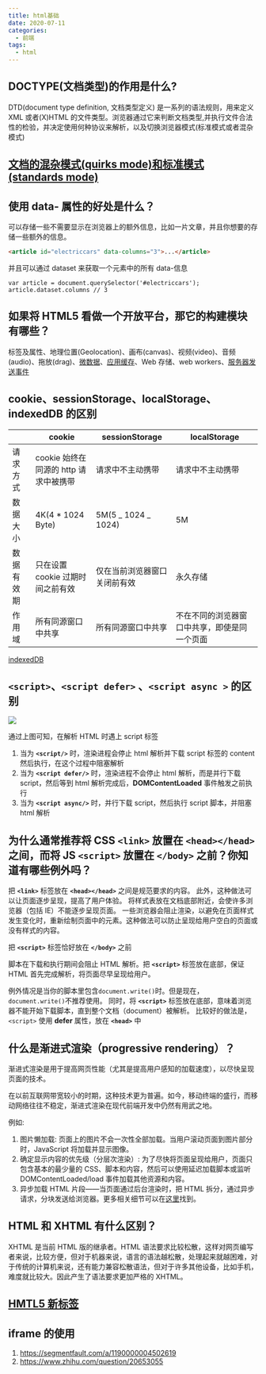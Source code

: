 ```yaml
---
title: html基础
date: 2020-07-11
categories:
  - 前端
tags:
  - html
---
```


## DOCTYPE(文档类型)的作用是什么?

DTD(document type definition, 文档类型定义) 是一系列的语法规则，用来定义 XML 或者(X)HTML 的文件类型。浏览器通过它来判断文档类型,并执行文件合法性的检验，并决定使用何种协议来解析，以及切换浏览器模式(标准模式或者混杂模式)

## [文档的混杂模式(quirks mode)和标准模式(standards mode)](https://github.com/lxnxbnq/blog/issues/16)

## 使用 data- 属性的好处是什么？

可以存储一些不需要显示在浏览器上的额外信息，比如一片文章，并且你想要的存储一些额外的信息。

```html
<article id="electriccars" data-columns="3">...</article>
```

并且可以通过 dataset 来获取一个元素中的所有 data-信息

```
var article = document.querySelector('#electriccars');
article.dataset.columns // 3
```

## 如果将 HTML5 看做一个开放平台，那它的构建模块有哪些？

标签及属性、地理位置(Geolocation)、画布(canvas)、视频(video)、音频(audio)、拖放(drag)、[微数据](https://www.zhangxinxu.com/wordpress/2011/12/html5%E6%89%A9%E5%B1%95-%E5%BE%AE%E6%95%B0%E6%8D%AE-%E4%B8%B0%E5%AF%8C%E7%BD%91%E9%A1%B5%E6%91%98%E8%A6%81/#comments)、[应用缓存](https://developer.mozilla.org/zh-CN/docs/Web/HTML/Using_the_application_cache)、Web 存储、web workers、[服务器发送事件](https://developer.mozilla.org/zh-CN/docs/Server-sent_events/Using_server-sent_events)

## cookie、sessionStorage、localStorage、indexedDB 的区别

|            | cookie                                | sessionStorage               | localStorage                                 |
| ---------- | ------------------------------------- | ---------------------------- | -------------------------------------------- |
| 请求方式   | cookie 始终在同源的 http 请求中被携带 | 请求中不主动携带             | 请求中不主动携带                             |
| 数据大小   | 4K(4 \* 1024 Byte)                    | 5M(5 _ 1024 _ 1024)          | 5M                                           |
| 数据有效期 | 只在设置 cookie 过期时间之前有效      | 仅在当前浏览器窗口关闭前有效 | 永久存储                                     |
| 作用域     | 所有同源窗口中共享                    | 所有同源窗口中共享           | 不在不同的浏览器窗口中共享，即使是同一个页面 |

[indexedDB](https://developer.mozilla.org/zh-CN/docs/Web/API/WindowOrWorkerGlobalScope/indexedDB)

## `<script>`、`<script defer>` 、`<script async >` 的区别

![](../../assets/script标签区别.png)

通过上图可知，在解析 HTML 时遇上 script 标签

1. 当为 **`<script/>`** 时，渲染进程会停止 html 解析并下载 script 标签的 content 然后执行，在这个过程中阻塞解析
2. 当为 **`<script defer/>`** 时，渲染进程不会停止 html 解析，而是并行下载 script，然后等到 html 解析完成后，**DOMContentLoaded** 事件触发之前执行
3. 当为 **`<script async/>`** 时，并行下载 script，然后执行 script 脚本，并阻塞 html 解析

## 为什么通常推荐将 CSS `<link>` 放置在 `<head></head>` 之间，而将 JS `<script>` 放置在 `</body>` 之前？你知道有哪些例外吗？

把 **`<link>`** 标签放在 **`<head></head>`** 之间是规范要求的内容。
此外，这种做法可以让页面逐步呈现，提高了用户体验。
将样式表放在文档底部附近，会使许多浏览器（包括 IE）不能逐步呈现页面。
一些浏览器会阻止渲染，以避免在页面样式发生变化时，重新绘制页面中的元素。这种做法可以防止呈现给用户空白的页面或没有样式的内容。

把 **`<script>`** 标签恰好放在 **`</body>`** 之前

脚本在下载和执行期间会阻止 HTML 解析。把 **`<script>`** 标签放在底部，保证 HTML 首先完成解析，将页面尽早呈现给用户。

例外情况是当你的脚本里包含`document.write()`时。但是现在，`document.write()`不推荐使用。
同时，将 **`<script>`** 标签放在底部，意味着浏览器不能开始下载脚本，直到整个文档（document）被解析。
比较好的做法是，`<script>` 使用 **defer** 属性，放在 **`<head>`** 中

## 什么是渐进式渲染（progressive rendering）？

渐进式渲染是用于提高网页性能（尤其是提高用户感知的加载速度），以尽快呈现页面的技术。

在以前互联网带宽较小的时期，这种技术更为普遍。如今，移动终端的盛行，而移动网络往往不稳定，渐进式渲染在现代前端开发中仍然有用武之地。

例如:

1. 图片懒加载: 页面上的图片不会一次性全部加载。当用户滚动页面到图片部分时，JavaScript 将加载并显示图像。
2. 确定显示内容的优先级（分层次渲染）: 为了尽快将页面呈现给用户，页面只包含基本的最少量的 CSS、脚本和内容，然后可以使用延迟加载脚本或监听 DOMContentLoaded/load 事件加载其他资源和内容。
3. 异步加载 HTML 片段——当页面通过后台渲染时，把 HTML 拆分，通过异步请求，分块发送给浏览器。更多相关细节可以在[这里](https://tech.ebayinc.com/engineering/async-fragments-rediscovering-progressive-html-rendering-with-marko/)找到。

## HTML 和 XHTML 有什么区别？

XHTML 是当前 HTML 版的继承者。HTML 语法要求比较松散，这样对网页编写者来说，比较方便，但对于机器来说，语言的语法越松散，处理起来就越困难，对于传统的计算机来说，还有能力兼容松散语法，但对于许多其他设备，比如手机，难度就比较大。因此产生了语法要求更加严格的 XHTML。

## [HMTL5 新标签](https://developer.mozilla.org/zh-CN/docs/Web/Guide/HTML/HTML5/HTML5_element_list)

## iframe 的使用

1. https://segmentfault.com/a/1190000004502619
2. https://www.zhihu.com/question/20653055
